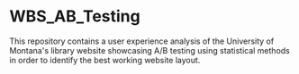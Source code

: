# WBS_AB_Testing

This repository contains a user experience analysis of the University of Montana's library website showcasing A/B testing using statistical methods in order to identify the best working website layout. 

